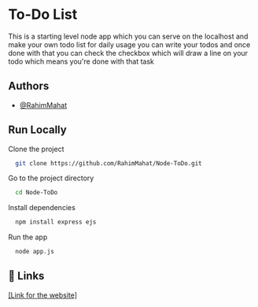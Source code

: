 
# To-Do List

  This is a starting level node app which you can serve on
the localhost and make your own todo list for daily usage
you can write your todos and once done with that you can 
check the checkbox which will draw a line on your todo 
which means you're done with that task







## Authors

- [@RahimMahat](https://www.github.com/RahimMahat)

  
## Run Locally

Clone the project

```bash
  git clone https://github.com/RahimMahat/Node-ToDo.git
```

Go to the project directory

```bash
  cd Node-ToDo
```

Install dependencies

```bash
  npm install express ejs
```

Run the app 

```bash
  node app.js
```

  
## 🔗 Links
[[Link for the website]](https://aqueous-crag-89288.herokuapp.com/%20deployed%20to%20heroku)

  